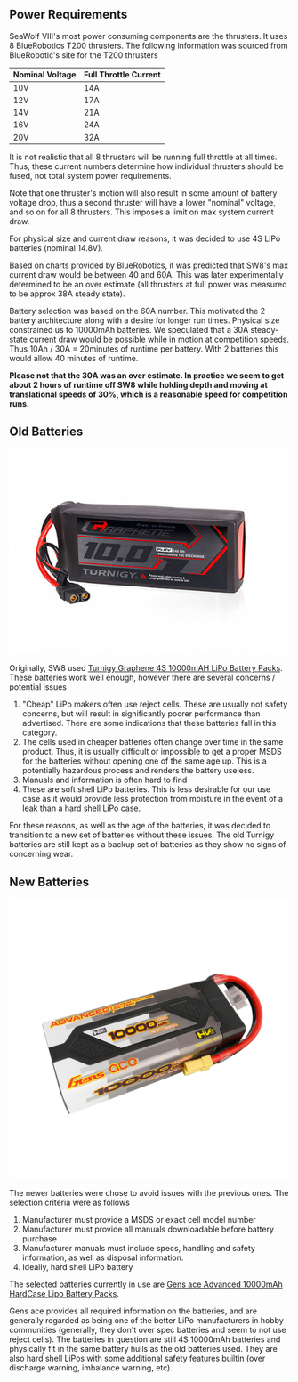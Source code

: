 

## Power Requirements

SeaWolf VIII's most power consuming components are the thrusters. It uses 8 BlueRobotics T200 thrusters. The following information was sourced from BlueRobotic's site for the T200 thrusters

| Nominal Voltage | Full Throttle Current |
| --------------- | --------------------- |
| 10V             | 14A                   |
| 12V             | 17A                   |
| 14V             | 21A                   |
| 16V             | 24A                   |
| 20V             | 32A                   |

It is not realistic that all 8 thrusters will be running full throttle at all times. Thus, these current numbers determine how individual thrusters should be fused, not total system power requirements. 

Note that one thruster's motion will also result in some amount of battery voltage drop, thus a second thruster will have a lower "nominal" voltage, and so on for all 8 thrusters. This imposes a limit on max system current draw.

For physical size and current draw reasons, it was decided to use 4S LiPo batteries (nominal 14.8V).

Based on charts provided by BlueRobotics, it was predicted that SW8's max current draw would be between 40 and 60A. This was later experimentally determined to be an over estimate (all thrusters at full power was measured to be approx 38A steady state).

Battery selection was based on the 60A number. This motivated the 2 battery architecture along with a desire for longer run times. Physical size constrained us to 10000mAh batteries. We speculated that a 30A steady-state current draw would be possible while in motion at competition speeds. Thus 10Ah / 30A = 20minutes of runtime per battery. With 2 batteries this would allow 40 minutes of runtime.

**Please not that the 30A was an over estimate. In practice we seem  to get about 2 hours of runtime off SW8 while holding depth and moving at translational speeds of 30%, which is a reasonable speed for competition runs.**



## Old Batteries

![](../img/old_battery.jpg)

Originally, SW8 used [Turnigy Graphene 4S 10000mAH LiPo Battery Packs](https://hobbyking.com/en_us/turnigy-graphene-professional-10000mah-4s-15c-lipo-pack-w-xt90.html). These batteries work well enough, however there are several concerns / potential issues

1. "Cheap" LiPo makers often use reject cells. These are usually not safety concerns, but will result in significantly poorer performance than advertised. There are some indications that these batteries fall in this category.
2. The cells used in cheaper batteries often change over time in the same product. Thus, it is usually difficult or impossible to get a proper MSDS for the batteries without opening one of the same age up. This is a potentially hazardous process and renders the battery useless.
3. Manuals and information is often hard to find
4. These are soft shell LiPo batteries. This is less desirable for our use case as it would provide less protection from moisture in the event of a leak than a hard shell LiPo case.

For these reasons, as well as the age of the batteries, it was decided to transition to a new set of batteries without these issues. The old Turnigy batteries are still kept as a backup set of batteries as they show no signs of concerning wear.


## New Batteries

![](../img/new_battery.jpg)

The newer batteries were chose to avoid issues with the previous ones. The selection criteria were as follows

1. Manufacturer must provide a MSDS or exact cell model number
2. Manufacturer must provide all manuals downloadable before battery purchase
3. Manufacturer manuals must include specs, handling and safety information, as well as disposal information.
4. Ideally, hard shell LiPo battery

The selected batteries currently in use are [Gens ace Advanced 10000mAh HardCase Lipo Battery Packs](https://genstattu.com/gens-ace-advanced-10000mah-15-2v-100c-4s2p-hardcase-lipo-battery-pack-61-with-ec5-plug/).

Gens ace provides all required information on the batteries, and are generally regarded as being one of the better LiPo manufacturers in hobby communities (generally, they don't over spec batteries and seem to not use reject cells). The batteries in question are still 4S 10000mAh batteries and physically fit in the same battery hulls as the old batteries used. They are also hard shell LiPos with some additional safety features builtin (over discharge warning, imbalance warning, etc).

